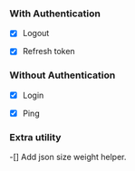 
### With Authentication
-[x] Logout
-[x] Refresh token


### Without Authentication 
-[x] Login
-[x] Ping


### Extra utility
-[] Add json size weight helper.
